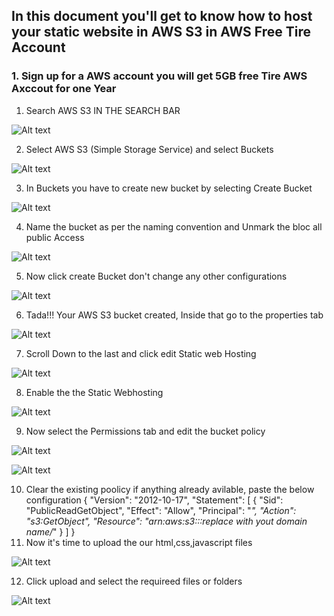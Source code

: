 ## In this document you'll get to know how to host your static website in AWS S3 in AWS Free Tire Account


### 1. Sign up for a AWS account you will get 5GB free Tire AWS Axccout for one Year

1. Search AWS S3 IN THE SEARCH BAR

![Alt text](image.png) 

2. Select AWS S3 (Simple Storage Service) and select Buckets

![Alt text](image-1.png)

3. In Buckets you have to create new bucket by selecting Create Bucket 

![Alt text](image-2.png)

4.  Name the bucket as per the naming convention and Unmark the bloc all public Access

![Alt text](image-3.png)

5. Now click create  Bucket don't change any other configurations

![Alt text](image-4.png)

6. Tada!!! Your AWS S3 bucket created, Inside that go to the properties tab

![Alt text](image-5.png)

7. Scroll Down to the last and click edit Static web Hosting

![Alt text](image-6.png)

8. Enable the the Static Webhosting

![Alt text](image-7.png)

9. Now select the Permissions tab and edit the bucket policy

![Alt text](image-8.png)

![Alt text](image-9.png)

10. Clear the existing poolicy if anything already avilable, paste the below configuration
{
    "Version": "2012-10-17",
    "Statement": [
        {
            "Sid": "PublicReadGetObject",
            "Effect": "Allow",
            "Principal": "*",
            "Action": "s3:GetObject",
            "Resource": "arn:aws:s3:::replace with yout domain name/*"
        }
    ]
}
11. Now it's time to upload the our html,css,javascript files

![Alt text](image-10.png)

12. Click upload and select the requireed files or folders 

![Alt text](image-11.png)



